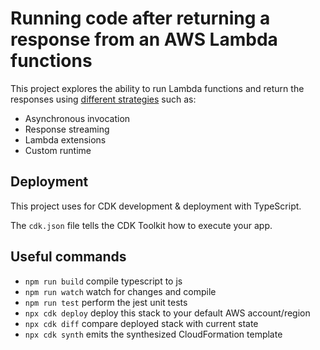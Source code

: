 # Running code after returning a response from an AWS Lambda functions

This project explores the ability to run Lambda functions and return the responses using [different strategies](https://aws.amazon.com/blogs/compute/running-code-after-returning-a-response-from-an-aws-lambda-function/) such as:

- Asynchronous invocation
- Response streaming
- Lambda extensions
- Custom runtime

## Deployment

This project uses for CDK development & deployment with TypeScript.

The `cdk.json` file tells the CDK Toolkit how to execute your app.

## Useful commands

* `npm run build`   compile typescript to js
* `npm run watch`   watch for changes and compile
* `npm run test`    perform the jest unit tests
* `npx cdk deploy`  deploy this stack to your default AWS account/region
* `npx cdk diff`    compare deployed stack with current state
* `npx cdk synth`   emits the synthesized CloudFormation template
